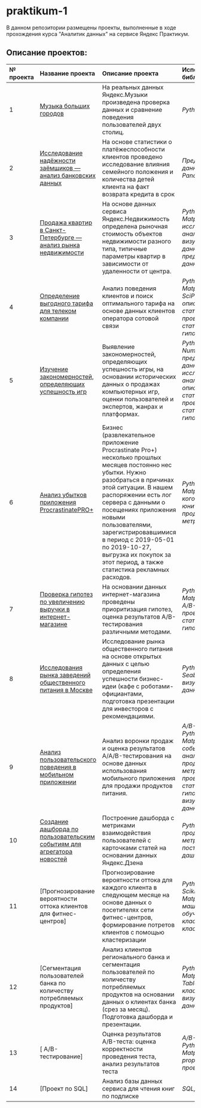 # praktikum-1
В данном репозитории размещены проекты, выполненные в ходе прохождения курса "Аналитик данных" на сервисе Яндекс Практикум.

## Описание проектов:

| № проекта |Название проекта      | Описание проекта      |Используемые библиотеки      |
| :---------| :------------------  |:----------------------|:--------------------------- |
| 1 |[Музыка больших городов](https://github.com/cveliak/praktikum-1/tree/main/%D0%9C%D1%83%D0%B7%D1%8B%D0%BA%D0%B0%20%D0%B1%D0%BE%D0%BB%D1%8C%D1%88%D0%B8%D1%85%20%D0%B3%D0%BE%D1%80%D0%BE%D0%B4%D0%BE%D0%B2)|На реальных данных Яндекс.Музыки произведена проверка данных и сравнение поведения пользователей двух столиц.| *Python, Pandas*|
| 2 |[ Исследование надёжности заёмщиков — анализ банковских данных](https://github.com/cveliak/praktikum-1/tree/main/%D0%98%D1%81%D1%81%D0%BB%D0%B5%D0%B4%D0%BE%D0%B2%D0%B0%D0%BD%D0%B8%D0%B5%20%D0%BD%D0%B0%D0%B4%D0%B5%D0%B6%D0%BD%D0%BE%D1%81%D1%82%D0%B8%20%D0%B7%D0%B0%D0%B5%D0%BC%D1%89%D0%B8%D0%BA%D0%BE%D0%B2) | На основе статистики о платёжеспособности клиентов проведено исследование влияния семейного положения и количества детей клиента на факт возврата кредита в срок | *Предобработка данных, Python, Pandas*|
| 3 |[Продажа квартир в Санкт-Петербурге — анализ рынка недвижимости](https://github.com/cveliak/praktikum-1/tree/main/%D0%90%D0%BD%D0%B0%D0%BB%D0%B8%D0%B7%20%D1%80%D1%8B%D0%BD%D0%BA%D0%B0%20%D0%BD%D0%B5%D0%B4%D0%B2%D0%B8%D0%B6%D0%B8%D0%BC%D0%BE%D1%81%D1%82%D0%B8) |На основе данных сервиса Яндекс.Недвижимость определена рыночная стоимость объектов недвижимости разного типа, типичные параметры квартир в зависимости от удаленности от центра. | *Python, Pandas, Matplotlib, исследовательский анализ данных, визуализация данных, предобработка данных* |
| 4 | [Определение выгодного тарифа для телеком компании](https://github.com/cveliak/praktikum-1/tree/main/%D0%9E%D0%BF%D1%80%D0%B5%D0%B4%D0%B5%D0%BB%D0%B5%D0%BD%D0%B8%D0%B5%20%D0%B2%D1%8B%D0%B3%D0%BE%D0%B4%D0%BD%D0%BE%D0%B3%D0%BE%20%D1%82%D0%B0%D1%80%D0%B8%D1%84%D0%B0) | Анализ поведения клиентов и поиск оптимального тарифа на основе данных клиентов оператора сотовой связи | *Python, Pandas, Matplotlib, NumPy, SciPy, описательная статистика, проверка статистических гипотез*|
| 5 | [Изучение закономерностей, определяющих успешность игр](https://github.com/cveliak/praktikum-1/tree/main/%D0%98%D0%B7%D1%83%D1%87%D0%B5%D0%BD%D0%B8%D0%B5%20%D0%B7%D0%B0%D0%BA%D0%BE%D0%BD%D0%BE%D0%BC%D0%B5%D1%80%D0%BD%D0%BE%D1%81%D1%82%D0%B5%D0%B9%2C%20%D0%BE%D0%BF%D1%80%D0%B5%D0%B4%D0%B5%D0%BB%D1%8F%D1%8E%D1%89%D0%B8%D1%85%20%D1%83%D1%81%D0%BF%D0%B5%D1%88%D0%BD%D0%BE%D1%81%D1%82%D1%8C%20%D0%B8%D0%B3%D1%80) | Выявление закономерностей, определяющих успешность игры, на основании исторических данных о продажах компьютерных игр, оценки пользователей и экспертов, жанрах и платформах. | *Python, Pandas, NumPy, Matplotlib, предобработка данных, исследовательский анализ данных, описательная статистика, проверка статистических гипотез* |
| 6 | [Анализ убытков приложения ProcrastinatePRO+](https://github.com/cveliak/praktikum-1/tree/main/%D0%90%D0%BD%D0%B0%D0%BB%D0%B8%D0%B7%20%D1%83%D0%B1%D1%8B%D1%82%D0%BA%D0%BE%D0%B2%20%D0%BF%D1%80%D0%B8%D0%BB%D0%BE%D0%B6%D0%B5%D0%BD%D0%B8%D1%8F%20ProcrastinatePRO%2B)| Бизнес (развлекательное приложение Procrastinate Pro+) несколько прошлых месяцев постоянно нес убытки. Нужно разобраться в причинах этой ситуации. В нашем распоряжении есть лог сервера с данными о посещениях приложения новыми пользователями, зарегистрировавшимися в период с 2019-05-01 по 2019-10-27, выгрузка их покупок за этот период, а также статистика рекламных расходов. | *Python, Pandas, Matplotlib, когортный анализ, юнит-экономика, продуктовые метрики, Seaborn* |
| 7 | [Проверка гипотез по увеличению выручки в интернет-магазине](https://github.com/cveliak/praktikum-1/tree/main/%D0%9F%D1%80%D0%BE%D0%B2%D0%B5%D1%80%D0%BA%D0%B0%20%D0%B3%D0%B8%D0%BF%D0%BE%D1%82%D0%B5%D0%B7%20%D0%BF%D0%BE%20%D1%83%D0%B2%D0%B5%D0%BB%D0%B8%D1%87%D0%B5%D0%BD%D0%B8%D1%8E%20%D0%B2%D1%8B%D1%80%D1%83%D1%87%D0%BA%D0%B8%20%D0%B2%20%D0%B8%D0%BD%D1%82%D0%B5%D1%80%D0%BD%D0%B5%D1%82-%D0%BC%D0%B0%D0%B3%D0%B0%D0%B7%D0%B8%D0%BD%D0%B5) | На основании данных интернет-магазина проведены приоритизация гипотез, оценка результатов A/B-тестирования различными методами. | *Python, Pandas, Matplotlib, SciPy, A/B-тестирование, проверка статистических гипотез* |
| 8 | [Исследования рынка заведений общественного питания в Москве](https://github.com/cveliak/praktikum-1/tree/main/%D0%98%D1%81%D1%81%D0%BB%D0%B5%D0%B4%D0%BE%D0%B2%D0%B0%D0%BD%D0%B8%D0%B5%20%D1%80%D1%8B%D0%BD%D0%BA%D0%B0%20%D0%BE%D0%B1%D1%89%D0%B5%D0%BF%D0%B8%D1%82%D0%B0%20%D0%B2%20%D0%9C%D0%BE%D1%81%D0%BA%D0%B2%D0%B5) | Исследование рынка общественного питания на основе открытых данных с целью определения успешности бизнес-идеи (кафе с роботами-официантами, подготовка презентации для инвесторов с рекомендациями. | *Python, Pandas, Seaborn, Plotly, визуализация данных* |
| 9 | [Анализ пользовательского поведения в мобильном приложении](https://github.com/cveliak/praktikum-1/tree/main/%D0%90%D0%BD%D0%B0%D0%BB%D0%B8%D0%B7%20%D0%BF%D0%BE%D0%BB%D1%8C%D0%B7%D0%BE%D0%B2%D0%B0%D1%82%D0%B5%D0%BB%D1%8C%D1%81%D0%BA%D0%BE%D0%B3%D0%BE%20%D0%BF%D0%BE%D0%B2%D0%B5%D0%B4%D0%B5%D0%BD%D0%B8%D1%8F%20%D0%B2%20%D0%BC%D0%BE%D0%B1%D0%B8%D0%BB%D1%8C%D0%BD%D0%BE%D0%BC%20%D0%BF%D1%80%D0%B8%D0%BB%D0%BE%D0%B6%D0%B5%D0%BD%D0%B8%D0%B8) | Анализ воронки продаж и оценка результатов A/A/B-тестирования на основе данных использования мобильного приложения для продажи продуктов питания. | *A/B-тестирование, Python, Pandas, Matplotlib, Seaborn, событийная аналитика, продуктовые метрики, Plotly, проверка статистических гипотез, визуализация данных* |
| 10 | [Создание дашборда по пользовательским событиям для агрегатора новостей](https://github.com/cveliak/praktikum-1/tree/main/%D0%A1%D0%BE%D0%B7%D0%B4%D0%B0%D0%BD%D0%B8%D0%B5%20%D0%B4%D0%B0%D1%88%D0%B1%D0%BE%D1%80%D0%B4%D0%B0%20%D0%B4%D0%BB%D1%8F%20%D0%B0%D0%B3%D1%80%D0%B5%D0%B3%D0%B0%D1%82%D0%BE%D1%80%D0%B0%20%D0%BD%D0%BE%D0%B2%D0%BE%D1%81%D1%82%D0%B5%D0%B9) | Построение дашборда с метриками взаимодействия пользователей с карточками статей на основании данных Яндекс.Дзена | *Python, Tableau, продуктовые метрики, построение дашбордов* |
| 11 | [Прогнозирование вероятности оттока клиентов для фитнес-центров] | Прогнозирование вероятности оттока для каждого клиента в следующем месяце на основе данных о посетителях сети фитнес-центров, формирование потретов клиентов с помощью кластеризации | *Python, Pandas, Scikit-learn, Matplotlib, Seaborn, машинное обучение, классификация, кластеризация* |
| 12 | [Сегментация пользователей банка по количеству потребляемых продуктов] | Анализ клиентов регионального банка и сегментация пользователей по количеству потребляемых продуктов на основании данных о клиентах банка (срез за месяц). Подготовка дашборда и презентации. | *Python, Pandas, Matplotlib, Seaborn, Tableau, классификация, визуализация данных* |
| 13 |[ A/B-тестирование] | Оценка результатов A/B-теста: оценка корректности проведения теста, анализ результатов теста | *A/B-тестирование, Python, Pandas, Matplotlib, Seaborn, proportions_ztest, проверка гипотез* |
| 14 | [Проект по SQL] | Анализ базы данных сервиса для чтения книг по подписке | *SQL, PostgreSQL* |
